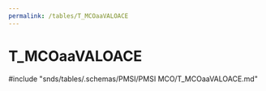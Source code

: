 ```yaml
---
permalink: /tables/T_MCOaaVALOACE
---
```

# T\_MCOaaVALOACE
<!-- SPDX-License-Identifier: MPL-2.0 -->

<!-- ATTENTION : Ne pas supprimer ou modifier la ligne ci-dessous -->
#include "snds/tables/.schemas/PMSI/PMSI MCO/T_MCOaaVALOACE.md"
<!-- ATTENTION : Ne pas supprimer ou modifier la ligne ci-dessus -->
